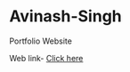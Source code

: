 # Avinash-Singh
Portfolio Website

Web link- [Click here](https://avinash201199.github.io/Avinash-Singh)
